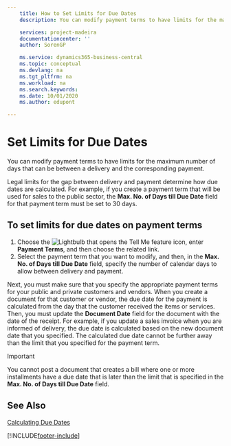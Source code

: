 ```yaml
---
    title: How to Set Limits for Due Dates
    description: You can modify payment terms to have limits for the maximum number of days that can be between a delivery and the corresponding payment.

    services: project-madeira 
    documentationcenter: ''
    author: SorenGP

    ms.service: dynamics365-business-central
    ms.topic: conceptual
    ms.devlang: na
    ms.tgt_pltfrm: na
    ms.workload: na
    ms.search.keywords:
    ms.date: 10/01/2020
    ms.author: edupont

---
```

# Set Limits for Due Dates
You can modify payment terms to have limits for the maximum number of days that can be between a delivery and the corresponding payment.  

Legal limits for the gap between delivery and payment determine how due dates are calculated. For example, if you create a payment term that will be used for sales to the public sector, the **Max. No. of Days till Due Date** field for that payment term must be set to 30 days.  

## To set limits for due dates on payment terms  

1.  Choose the ![Lightbulb that opens the Tell Me feature](../../media/ui-search/search_small.png "Tell me what you want to do") icon, enter **Payment Terms**, and then choose the related link.  
2.  Select the payment term that you want to modify, and then, in the **Max. No. of Days till Due Date** field, specify the number of calendar days to allow between delivery and payment.  

Next, you must make sure that you specify the appropriate payment terms for your public and private customers and vendors. When you create a document for that customer or vendor, the due date for the payment is calculated from the day that the customer received the items or services. Then, you must update the **Document Date** field for the document with the date of the receipt. For example, if you update a sales invoice when you are informed of delivery, the due date is calculated based on the new document date that you specified. The calculated due date cannot be further away than the limit that you specified for the payment term.  

> [!IMPORTANT]  
>  You cannot post a document that creates a bill where one or more installments have a due date that is later than the limit that is specified in the **Max. No. of Days till Due Date** field.  

## See Also  
 [Calculating Due Dates](calculating-due-dates.md)


[!INCLUDE[footer-include](../../includes/footer-banner.md)]